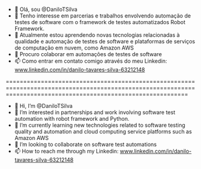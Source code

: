 - 👋 Olá, sou @DaniloTSilva
- 👀 Tenho interesse em parcerias e trabalhos envolvendo automação de testes de software com o framework de testes automatizados Robot Framework.
- 🌱 Atualmente estou aprendendo novas tecnologias relacionadas à qualidade e automação de testes de software e plataformas de serviços de computação em nuvem, como Amazon AWS
- 💞️ Procuro colaborar em automações de testes de software
- 📫 Como entrar em contato comigo através do meu Linkedin: www.linkedin.com/in/danilo-tavares-silva-63212148

================================================================================================================================================================

- 👋 Hi, I’m @DaniloTSilva
- 👀 I’m interested in partnerships and work involving software test automation with robot framework and Python.
- 🌱 I’m currently learning new technologies related to software testing quality and automation and cloud computing service platforms such as Amazon AWS
- 💞️ I’m looking to collaborate on software test automations
- 📫 How to reach me through my Linkedin: www.linkedin.com/in/danilo-tavares-silva-63212148

<!---
DaniloTSilva/DaniloTSilva is a ✨ special ✨ repository because its `README.md` (this file) appears on your GitHub profile.
You can click the Preview link to take a look at your changes.
--->
